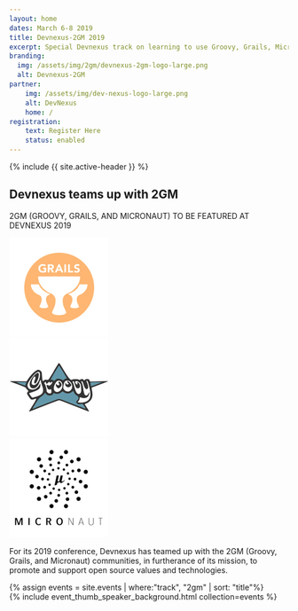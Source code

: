 ```yaml
---
layout: home
dates: March 6-8 2019
title: Devnexus-2GM 2019
excerpt: Special Devnexus track on learning to use Groovy, Grails, Micronaut
branding:
  img: /assets/img/2gm/devnexus-2gm-logo-large.png
  alt: Devnexus-2GM
partner:
    img: /assets/img/dev-nexus-logo-large.png
    alt: DevNexus
    home: /
registration:
    text: Register Here
    status: enabled
---
```

{% include {{ site.active-header }} %}

<section>
<div class="col-10 col-xs-offset-1">
   <h2>Devnexus teams up with 2GM</h2>
   <p>2GM (GROOVY, GRAILS, AND MICRONAUT) TO BE FEATURED AT DEVNEXUS 2019</p>
   <div class="col-xs-4"><a href="https://grails.org/"><img class="img-responsive" alt="Grails" title="Grails" src="/assets/img/2gm/grails.png" /></a></div>
   <div class="col-xs-4"><a href="http://groovy-lang.org/"><img class="img-responsive" alt="Groovy" title="Groovy" src="/assets/img/2gm/groovy.png" /></a></div>
   <div class="col-xs-4"><a href="http://micronaut.io/"><img class="img-responsive" alt="Micronaut" title="Micronaut" src="/assets/img/2gm/micronaut.png" /></a></div>
   <p>For its 2019 conference, Devnexus has teamed up with the 2GM (Groovy, Grails, and Micronaut) communities, in furtherance of its mission, to promote and support open source values and technologies.</p>
</div>
</section>
{% assign events = site.events | where:"track", "2gm" | sort: "title"%}
<section class="row">
  <div class="xs-offset-1">
    {% include event_thumb_speaker_background.html collection=events %}
    </div>
  </div>
</section>
